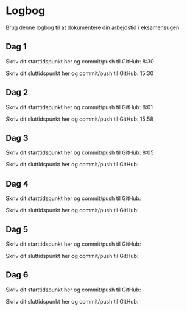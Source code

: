 # Logbog

Brug denne logbog til at dokumentere din arbejdstid i eksamensugen.

## Dag 1

Skriv dit starttidspunkt her og commit/push til GitHub: 8:30

Skriv dit sluttidspunkt her og commit/push til GitHub: 15:30

## Dag 2

Skriv dit starttidspunkt her og commit/push til GitHub: 8:01

Skriv dit sluttidspunkt her og commit/push til GitHub: 15:58

## Dag 3

Skriv dit starttidspunkt her og commit/push til GitHub: 8:05

Skriv dit sluttidspunkt her og commit/push til GitHub:

## Dag 4

Skriv dit starttidspunkt her og commit/push til GitHub:

Skriv dit sluttidspunkt her og commit/push til GitHub:

## Dag 5

Skriv dit starttidspunkt her og commit/push til GitHub:

Skriv dit sluttidspunkt her og commit/push til GitHub:

## Dag 6

Skriv dit starttidspunkt her og commit/push til GitHub:

Skriv dit sluttidspunkt her og commit/push til GitHub:
